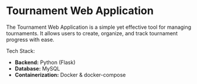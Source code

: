 # Tournament Web Application

The Tournament Web Application is a simple yet effective tool for managing tournaments. It allows users to create, organize, and track tournament progress with ease.

Tech Stack:
- **Backend:** Python (Flask)
- **Database:** MySQL
- **Containerization:** Docker & docker-compose
